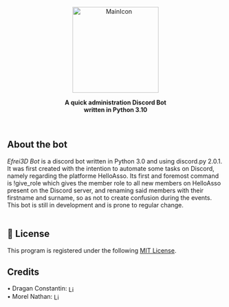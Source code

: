 <!-- <h1 align="center">SOLERIUM</h1> <br> -->

<!-- <a href="https://github.com/Dragan-Constantin/Projet-Transverse-L1S2" target="_blank"><p align="center"> <img alt="GitPoint" title="GameTitle" src="https://avatars.githubusercontent.com/u/102966862?v=4" width="225"></p></a> -->
<a href="https://github.com/Efrei3D/Discord-Bot" target="_blank"><p align="center"> <img alt="MainIcon" title="MainIcon" src="https://avatars.githubusercontent.com/u/102966862?v=4" width="200"></p></a>

<p align="center"><b>A quick administration Discord Bot <br>written in Python 3.10</b></p><br>

<h2 align="left">About the bot</h2>
<i>Efrei3D Bot</i> is a discord bot written in Python 3.0 and using discord.py 2.0.1.
It was first created with the intention to automate some tasks on Discord, namely regarding the platforme HelloAsso.
Its first and foremost command is !give_role which gives the member role to all new members on HelloAsso present on the Discord server, and renaming said members with their firstname and surname, so as not to create confusion during the events.
This bot is still in development and is prone to regular change.
<br><br>
<h2 align="left">📜 License</h2>
This program is registered under the following <a href="https://github.com/Efrei3D/Discord-Bot/blob/main/LICENSE" target="_blank">MIT License</a>.

<br>
<h2 align="left">Credits</h2>
<p align="left">
  • Dragan Constantin:
  <a href="https://www.linkedin.com/in/dragan-constantin" target="_blank">
    <img align="center" alt="LinkedIn Profile" width="16px" src="https://raw.githubusercontent.com/Dragan-Constantin/myicons/main/linkedin-icon.png?token=AWLZ6NKTBE2KIUVET24RFFTB2RWYS">
  </a><br>
  • Morel Nathan:
  <a href="https://fr.linkedin.com/in/nathan-morel-4b993b1b7" target="_blank">
    <img align="center" alt="LinkedIn Profile" width="16px" src="https://raw.githubusercontent.com/Dragan-Constantin/myicons/main/linkedin-icon.png?token=AWLZ6NKTBE2KIUVET24RFFTB2RWYS">
  </a><br>
